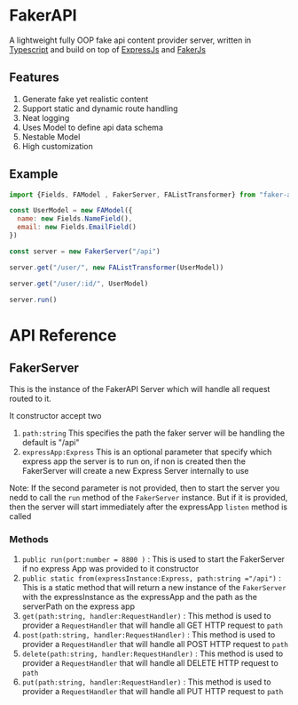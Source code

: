 # FakerAPI

A lightweight fully OOP fake api content provider server, written in [Typescript](http://typescript.com) and  build on top of [ExpressJs](www.expressjs.com) and [FakerJs](www.faker.api)

## Features 
1. Generate fake yet realistic content 
2. Support static and dynamic route handling 
3. Neat logging 
4. Uses Model to define api data schema
5. Nestable Model
6. High customization

## Example 
```javascript 
import {Fields, FAModel , FakerServer, FAListTransformer} from "faker-api"

const UserModel = new FAModel({
  name: new Fields.NameField(),
  email: new Fields.EmailField()
})

const server = new FakerServer("/api")

server.get("/user/", new FAListTransformer(UserModel))

server.get("/user/:id/", UserModel)

server.run()

```

# API Reference 
## FakerServer 
This is the instance of the FakerAPI Server which will handle all request routed to it.

It constructor accept two 
1. `path:string` This specifies the path the faker server will be handling the default is "/api" 
2. `expressApp:Express` This is an optional parameter that specify which express app the server is to run on, if non is created then the FakerServer will create a new Express Server internally to use

Note: If the second parameter is not provided,  then to start the server you nedd to call the `run` method of the `FakerServer` instance. But if it is provided, then the server will start immediately after the expressApp `listen` method is called

### Methods 
1. `public run(port:number = 8800 )` : This is used to start the FakerServer if no express App was provided to it constructor 
2. `public static from(expressInstance:Express, path:string ="/api")` : This is a static method that will return a new instance of the `FakerServer` with the expressInstance as the expressApp and the path as the serverPath on the express app
3. `get(path:string, handler:RequestHandler)` : This method is used to provider a `RequestHandler` that will handle all GET HTTP request to `path`
4. `post(path:string, handler:RequestHandler)` : This method is used to provider a `RequestHandler` that will handle all POST HTTP request to `path`
5. `delete(path:string, handler:RequestHandler)` : This method is used to provider a `RequestHandler` that will handle all DELETE HTTP request to `path`
6. `put(path:string, handler:RequestHandler)` : This method is used to provider a `RequestHandler` that will handle all PUT HTTP request to `path`